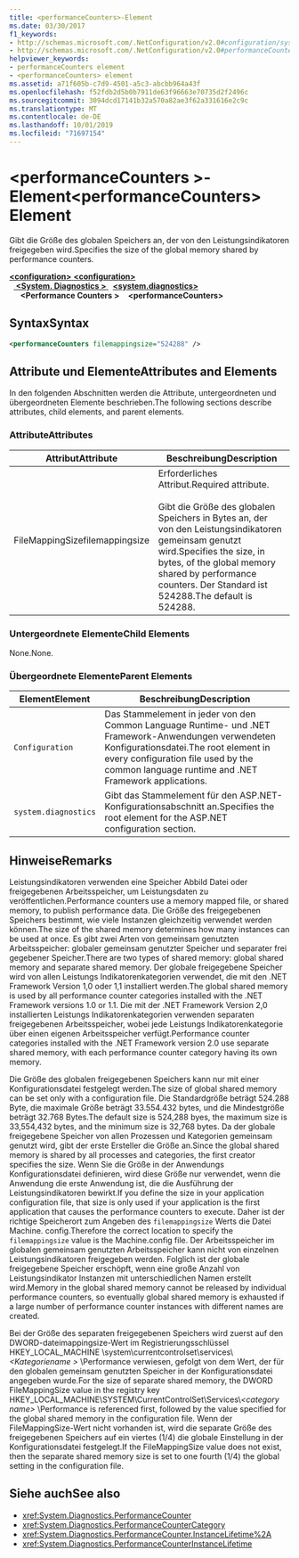 ```yaml
---
title: <performanceCounters>-Element
ms.date: 03/30/2017
f1_keywords:
- http://schemas.microsoft.com/.NetConfiguration/v2.0#configuration/system.diagnostics/performanceCounters
- http://schemas.microsoft.com/.NetConfiguration/v2.0#performanceCounters
helpviewer_keywords:
- performanceCounters element
- <performanceCounters> element
ms.assetid: a71f605b-c7d9-4501-a5c3-abcbb964a43f
ms.openlocfilehash: f52fdb2d5b0b7911de63f96663e70735d2f2496c
ms.sourcegitcommit: 3094dcd17141b32a570a82ae3f62a331616e2c9c
ms.translationtype: MT
ms.contentlocale: de-DE
ms.lasthandoff: 10/01/2019
ms.locfileid: "71697154"
---
```

# <a name="performancecounters-element"></a><span data-ttu-id="4cedb-102">\<performanceCounters >-Element</span><span class="sxs-lookup"><span data-stu-id="4cedb-102">\<performanceCounters> Element</span></span>

<span data-ttu-id="4cedb-103">Gibt die Größe des globalen Speichers an, der von den Leistungsindikatoren freigegeben wird.</span><span class="sxs-lookup"><span data-stu-id="4cedb-103">Specifies the size of the global memory shared by performance counters.</span></span>

[<span data-ttu-id="4cedb-104"> **\<configuration>** </span><span class="sxs-lookup"><span data-stu-id="4cedb-104">**\<configuration>**</span></span>](../configuration-element.md)  
<span data-ttu-id="4cedb-105">&nbsp;&nbsp;[ **\<System. Diagnostics >** ](system-diagnostics-element.md)</span><span class="sxs-lookup"><span data-stu-id="4cedb-105">&nbsp;&nbsp;[**\<system.diagnostics>**](system-diagnostics-element.md)</span></span>  
<span data-ttu-id="4cedb-106">&nbsp;&nbsp;&nbsp;&nbsp; **\<Performance Counters >**</span><span class="sxs-lookup"><span data-stu-id="4cedb-106">&nbsp;&nbsp;&nbsp;&nbsp;**\<performanceCounters>**</span></span>  

## <a name="syntax"></a><span data-ttu-id="4cedb-107">Syntax</span><span class="sxs-lookup"><span data-stu-id="4cedb-107">Syntax</span></span>

```xml
<performanceCounters filemappingsize="524288" />
```

## <a name="attributes-and-elements"></a><span data-ttu-id="4cedb-108">Attribute und Elemente</span><span class="sxs-lookup"><span data-stu-id="4cedb-108">Attributes and Elements</span></span>

<span data-ttu-id="4cedb-109">In den folgenden Abschnitten werden die Attribute, untergeordneten und übergeordneten Elemente beschrieben.</span><span class="sxs-lookup"><span data-stu-id="4cedb-109">The following sections describe attributes, child elements, and parent elements.</span></span>

### <a name="attributes"></a><span data-ttu-id="4cedb-110">Attribute</span><span class="sxs-lookup"><span data-stu-id="4cedb-110">Attributes</span></span>

|<span data-ttu-id="4cedb-111">Attribut</span><span class="sxs-lookup"><span data-stu-id="4cedb-111">Attribute</span></span>|<span data-ttu-id="4cedb-112">Beschreibung</span><span class="sxs-lookup"><span data-stu-id="4cedb-112">Description</span></span>|
|---------------|-----------------|
|<span data-ttu-id="4cedb-113">FileMappingSize</span><span class="sxs-lookup"><span data-stu-id="4cedb-113">filemappingsize</span></span>|<span data-ttu-id="4cedb-114">Erforderliches Attribut.</span><span class="sxs-lookup"><span data-stu-id="4cedb-114">Required attribute.</span></span><br /><br /> <span data-ttu-id="4cedb-115">Gibt die Größe des globalen Speichers in Bytes an, der von den Leistungsindikatoren gemeinsam genutzt wird.</span><span class="sxs-lookup"><span data-stu-id="4cedb-115">Specifies the size, in bytes, of the global memory shared by performance counters.</span></span> <span data-ttu-id="4cedb-116">Der Standard ist 524288.</span><span class="sxs-lookup"><span data-stu-id="4cedb-116">The default is 524288.</span></span>|

### <a name="child-elements"></a><span data-ttu-id="4cedb-117">Untergeordnete Elemente</span><span class="sxs-lookup"><span data-stu-id="4cedb-117">Child Elements</span></span>

<span data-ttu-id="4cedb-118">None.</span><span class="sxs-lookup"><span data-stu-id="4cedb-118">None.</span></span>

### <a name="parent-elements"></a><span data-ttu-id="4cedb-119">Übergeordnete Elemente</span><span class="sxs-lookup"><span data-stu-id="4cedb-119">Parent Elements</span></span>

|<span data-ttu-id="4cedb-120">Element</span><span class="sxs-lookup"><span data-stu-id="4cedb-120">Element</span></span>|<span data-ttu-id="4cedb-121">Beschreibung</span><span class="sxs-lookup"><span data-stu-id="4cedb-121">Description</span></span>|
|-------------|-----------------|
|`Configuration`|<span data-ttu-id="4cedb-122">Das Stammelement in jeder von den Common Language Runtime- und .NET Framework-Anwendungen verwendeten Konfigurationsdatei.</span><span class="sxs-lookup"><span data-stu-id="4cedb-122">The root element in every configuration file used by the common language runtime and .NET Framework applications.</span></span>|
|`system.diagnostics`|<span data-ttu-id="4cedb-123">Gibt das Stammelement für den ASP.NET-Konfigurationsabschnitt an.</span><span class="sxs-lookup"><span data-stu-id="4cedb-123">Specifies the root element for the ASP.NET configuration section.</span></span>|

## <a name="remarks"></a><span data-ttu-id="4cedb-124">Hinweise</span><span class="sxs-lookup"><span data-stu-id="4cedb-124">Remarks</span></span>

<span data-ttu-id="4cedb-125">Leistungsindikatoren verwenden eine Speicher Abbild Datei oder freigegebenen Arbeitsspeicher, um Leistungsdaten zu veröffentlichen.</span><span class="sxs-lookup"><span data-stu-id="4cedb-125">Performance counters use a memory mapped file, or shared memory, to publish performance data.</span></span>  <span data-ttu-id="4cedb-126">Die Größe des freigegebenen Speichers bestimmt, wie viele Instanzen gleichzeitig verwendet werden können.</span><span class="sxs-lookup"><span data-stu-id="4cedb-126">The size of the shared memory determines how many instances can be used at once.</span></span>  <span data-ttu-id="4cedb-127">Es gibt zwei Arten von gemeinsam genutzten Arbeitsspeicher: globaler gemeinsam genutzter Speicher und separater frei gegebener Speicher.</span><span class="sxs-lookup"><span data-stu-id="4cedb-127">There are two types of shared memory: global shared memory and separate shared memory.</span></span>  <span data-ttu-id="4cedb-128">Der globale freigegebene Speicher wird von allen Leistungs Indikatorenkategorien verwendet, die mit den .NET Framework Version 1,0 oder 1,1 installiert werden.</span><span class="sxs-lookup"><span data-stu-id="4cedb-128">The global shared memory is used by all performance counter categories installed with the .NET Framework versions 1.0 or 1.1.</span></span>  <span data-ttu-id="4cedb-129">Die mit der .NET Framework Version 2,0 installierten Leistungs Indikatorenkategorien verwenden separaten freigegebenen Arbeitsspeicher, wobei jede Leistungs Indikatorenkategorie über einen eigenen Arbeitsspeicher verfügt.</span><span class="sxs-lookup"><span data-stu-id="4cedb-129">Performance counter categories installed with the .NET Framework version 2.0 use separate shared memory, with each performance counter category having its own memory.</span></span>

<span data-ttu-id="4cedb-130">Die Größe des globalen freigegebenen Speichers kann nur mit einer Konfigurationsdatei festgelegt werden.</span><span class="sxs-lookup"><span data-stu-id="4cedb-130">The size of global shared memory can be set only with a configuration file.</span></span>  <span data-ttu-id="4cedb-131">Die Standardgröße beträgt 524.288 Byte, die maximale Größe beträgt 33.554.432 bytes, und die Mindestgröße beträgt 32.768 Bytes.</span><span class="sxs-lookup"><span data-stu-id="4cedb-131">The default size is 524,288 byes, the maximum size is 33,554,432 bytes, and the minimum size is 32,768 bytes.</span></span>  <span data-ttu-id="4cedb-132">Da der globale freigegebene Speicher von allen Prozessen und Kategorien gemeinsam genutzt wird, gibt der erste Ersteller die Größe an.</span><span class="sxs-lookup"><span data-stu-id="4cedb-132">Since the global shared memory is shared by all processes and categories, the first creator specifies the size.</span></span>  <span data-ttu-id="4cedb-133">Wenn Sie die Größe in der Anwendungs Konfigurationsdatei definieren, wird diese Größe nur verwendet, wenn die Anwendung die erste Anwendung ist, die die Ausführung der Leistungsindikatoren bewirkt.</span><span class="sxs-lookup"><span data-stu-id="4cedb-133">If you define the size in your application configuration file, that size is only used if your application is the first application that causes the performance counters to execute.</span></span>  <span data-ttu-id="4cedb-134">Daher ist der richtige Speicherort zum Angeben des `filemappingsize` Werts die Datei Machine. config.</span><span class="sxs-lookup"><span data-stu-id="4cedb-134">Therefore the correct location to specify the `filemappingsize` value is the Machine.config file.</span></span>  <span data-ttu-id="4cedb-135">Der Arbeitsspeicher im globalen gemeinsam genutzten Arbeitsspeicher kann nicht von einzelnen Leistungsindikatoren freigegeben werden. Folglich ist der globale freigegebene Speicher erschöpft, wenn eine große Anzahl von Leistungsindikator Instanzen mit unterschiedlichen Namen erstellt wird.</span><span class="sxs-lookup"><span data-stu-id="4cedb-135">Memory in the global shared memory cannot be released by individual performance counters, so eventually global shared memory is exhausted if a large number of performance counter instances with different names are created.</span></span>

<span data-ttu-id="4cedb-136">Bei der Größe des separaten freigegebenen Speichers wird zuerst auf den DWORD-dateimappingsize-Wert im Registrierungsschlüssel HKEY_LOCAL_MACHINE \system\currentcontrolset\services\\ *\<Kategoriename >* \Performance verwiesen, gefolgt von dem Wert, der für den globalen gemeinsam genutzten Speicher in der Konfigurationsdatei angegeben wurde.</span><span class="sxs-lookup"><span data-stu-id="4cedb-136">For the size of separate shared memory, the DWORD FileMappingSize value in the registry key HKEY_LOCAL_MACHINE\SYSTEM\CurrentControlSet\Services\\*\<category name>* \Performance is referenced first, followed by the value specified for the global shared memory in the configuration file.</span></span> <span data-ttu-id="4cedb-137">Wenn der FileMappingSize-Wert nicht vorhanden ist, wird die separate Größe des freigegebenen Speichers auf ein viertes (1/4) die globale Einstellung in der Konfigurationsdatei festgelegt.</span><span class="sxs-lookup"><span data-stu-id="4cedb-137">If the FileMappingSize value does not exist, then the separate shared memory size is set to one fourth (1/4) the global setting in the configuration file.</span></span>

## <a name="see-also"></a><span data-ttu-id="4cedb-138">Siehe auch</span><span class="sxs-lookup"><span data-stu-id="4cedb-138">See also</span></span>

- <xref:System.Diagnostics.PerformanceCounter>
- <xref:System.Diagnostics.PerformanceCounterCategory>
- <xref:System.Diagnostics.PerformanceCounter.InstanceLifetime%2A>
- <xref:System.Diagnostics.PerformanceCounterInstanceLifetime>
